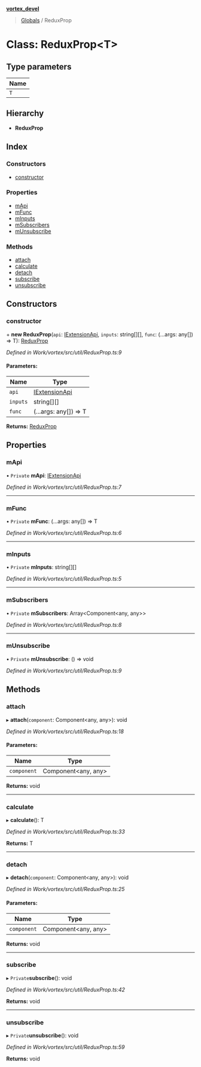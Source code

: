 **[vortex_devel](../README.md)**

> [Globals](../globals.md) / ReduxProp

# Class: ReduxProp\<T>

## Type parameters

Name |
------ |
`T` |

## Hierarchy

* **ReduxProp**

## Index

### Constructors

* [constructor](reduxprop.md#constructor)

### Properties

* [mApi](reduxprop.md#mapi)
* [mFunc](reduxprop.md#mfunc)
* [mInputs](reduxprop.md#minputs)
* [mSubscribers](reduxprop.md#msubscribers)
* [mUnsubscribe](reduxprop.md#munsubscribe)

### Methods

* [attach](reduxprop.md#attach)
* [calculate](reduxprop.md#calculate)
* [detach](reduxprop.md#detach)
* [subscribe](reduxprop.md#subscribe)
* [unsubscribe](reduxprop.md#unsubscribe)

## Constructors

### constructor

\+ **new ReduxProp**(`api`: [IExtensionApi](../interfaces/iextensionapi.md), `inputs`: string[][], `func`: (...args: any[]) => T): [ReduxProp](reduxprop.md)

*Defined in Work/vortex/src/util/ReduxProp.ts:9*

#### Parameters:

Name | Type |
------ | ------ |
`api` | [IExtensionApi](../interfaces/iextensionapi.md) |
`inputs` | string[][] |
`func` | (...args: any[]) => T |

**Returns:** [ReduxProp](reduxprop.md)

## Properties

### mApi

• `Private` **mApi**: [IExtensionApi](../interfaces/iextensionapi.md)

*Defined in Work/vortex/src/util/ReduxProp.ts:7*

___

### mFunc

• `Private` **mFunc**: (...args: any[]) => T

*Defined in Work/vortex/src/util/ReduxProp.ts:6*

___

### mInputs

• `Private` **mInputs**: string[][]

*Defined in Work/vortex/src/util/ReduxProp.ts:5*

___

### mSubscribers

• `Private` **mSubscribers**: Array\<Component\<any, any>>

*Defined in Work/vortex/src/util/ReduxProp.ts:8*

___

### mUnsubscribe

• `Private` **mUnsubscribe**: () => void

*Defined in Work/vortex/src/util/ReduxProp.ts:9*

## Methods

### attach

▸ **attach**(`component`: Component\<any, any>): void

*Defined in Work/vortex/src/util/ReduxProp.ts:18*

#### Parameters:

Name | Type |
------ | ------ |
`component` | Component\<any, any> |

**Returns:** void

___

### calculate

▸ **calculate**(): T

*Defined in Work/vortex/src/util/ReduxProp.ts:33*

**Returns:** T

___

### detach

▸ **detach**(`component`: Component\<any, any>): void

*Defined in Work/vortex/src/util/ReduxProp.ts:25*

#### Parameters:

Name | Type |
------ | ------ |
`component` | Component\<any, any> |

**Returns:** void

___

### subscribe

▸ `Private`**subscribe**(): void

*Defined in Work/vortex/src/util/ReduxProp.ts:42*

**Returns:** void

___

### unsubscribe

▸ `Private`**unsubscribe**(): void

*Defined in Work/vortex/src/util/ReduxProp.ts:59*

**Returns:** void
